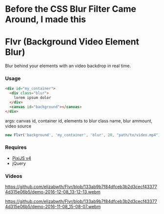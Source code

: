 # Before the CSS Blur Filter Came Around, I made this
# Flvr (Background Video Element Blur)
Blur behind your elements with an video backdrop in real time.

### Usage
```html
<div id="my_container">
  <div class="blur">
    lorem ipsum dolor
  </div>
  <canvas id="background"></canvas>
</div>
```

args: canvas id, container id, elements to blur class name, blur ammount, video source
```javascript
new Flvr('background', 'my_container', 'blur', 20, "path/to/video.mp4");
```

### Requires
* [PixiJS v4](http://www.pixijs.com/)
* jQuery

### Videos

https://github.com/elizabwth/Flvr/blob/133ab9b7f84dfceb3b2d3cecf433774d315e06b5/demo-2016-12-08_13-12-13.webm

https://github.com/elizabwth/Flvr/blob/133ab9b7f84dfceb3b2d3cecf433774d315e06b5/demo-2016-11-08_15-08-07.webm
